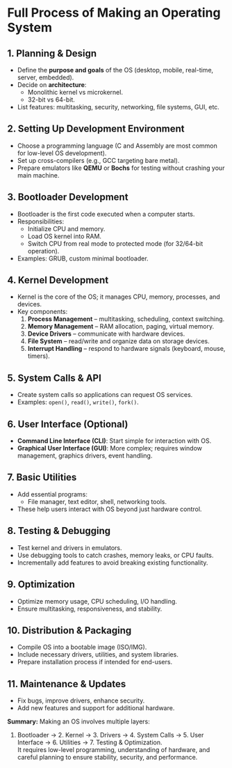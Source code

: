 # Full Process of Making an Operating System

## 1. **Planning & Design**
- Define the **purpose and goals** of the OS (desktop, mobile, real-time, server, embedded).
- Decide on **architecture**:
  - Monolithic kernel vs microkernel.
  - 32-bit vs 64-bit.
- List features: multitasking, security, networking, file systems, GUI, etc.

## 2. **Setting Up Development Environment**
- Choose a programming language (C and Assembly are most common for low-level OS development).
- Set up cross-compilers (e.g., GCC targeting bare metal).
- Prepare emulators like **QEMU** or **Bochs** for testing without crashing your main machine.

## 3. **Bootloader Development**
- Bootloader is the first code executed when a computer starts.
- Responsibilities:
  - Initialize CPU and memory.
  - Load OS kernel into RAM.
  - Switch CPU from real mode to protected mode (for 32/64-bit operation).
- Examples: GRUB, custom minimal bootloader.

## 4. **Kernel Development**
- Kernel is the core of the OS; it manages CPU, memory, processes, and devices.
- Key components:
  1. **Process Management** – multitasking, scheduling, context switching.
  2. **Memory Management** – RAM allocation, paging, virtual memory.
  3. **Device Drivers** – communicate with hardware devices.
  4. **File System** – read/write and organize data on storage devices.
  5. **Interrupt Handling** – respond to hardware signals (keyboard, mouse, timers).

## 5. **System Calls & API**
- Create system calls so applications can request OS services.
- Examples: `open()`, `read()`, `write()`, `fork()`.

## 6. **User Interface (Optional)**
- **Command Line Interface (CLI)**: Start simple for interaction with OS.
- **Graphical User Interface (GUI)**: More complex; requires window management, graphics drivers, event handling.

## 7. **Basic Utilities**
- Add essential programs:
  - File manager, text editor, shell, networking tools.
- These help users interact with OS beyond just hardware control.

## 8. **Testing & Debugging**
- Test kernel and drivers in emulators.
- Use debugging tools to catch crashes, memory leaks, or CPU faults.
- Incrementally add features to avoid breaking existing functionality.

## 9. **Optimization**
- Optimize memory usage, CPU scheduling, I/O handling.
- Ensure multitasking, responsiveness, and stability.

## 10. **Distribution & Packaging**
- Compile OS into a bootable image (ISO/IMG).
- Include necessary drivers, utilities, and system libraries.
- Prepare installation process if intended for end-users.

## 11. **Maintenance & Updates**
- Fix bugs, improve drivers, enhance security.
- Add new features and support for additional hardware.

**Summary:**
Making an OS involves multiple layers:
1. Bootloader → 2. Kernel → 3. Drivers → 4. System Calls → 5. User Interface → 6. Utilities → 7. Testing & Optimization.  
It requires low-level programming, understanding of hardware, and careful planning to ensure stability, security, and performance.
